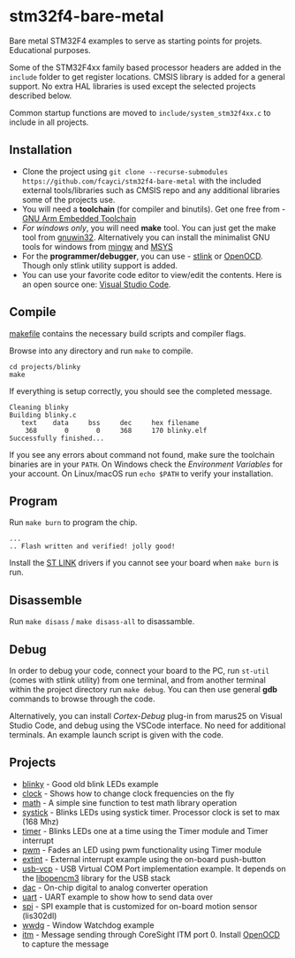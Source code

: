 # stm32f4-bare-metal

Bare metal STM32F4 examples to serve as starting points for projets. Educational purposes.

Some of the STM32F4xx family based processor headers are added in the `include` folder to get 
register locations. CMSIS library is added for a general support. No extra HAL libraries is used except the selected projects described below.

Common startup functions are moved to `include/system_stm32f4xx.c` to include in all projects.

## Installation

- Clone the project using `git clone --recurse-submodules https://github.com/fcayci/stm32f4-bare-metal`
with the included external tools/libraries such as CMSIS repo and any additional libraries some of the projects use.
- You will need a **toolchain** (for compiler and binutils). Get one free from - [GNU Arm Embedded Toolchain](https://developer.arm.com/open-source/gnu-toolchain/gnu-rm/downloads)
- *For windows only*, you will need **make** tool. You can just get the make tool from [gnuwin32](http://gnuwin32.sourceforge.net/packages/make.htm). Alternatively you can install the minimalist GNU tools for windows from [mingw](https://mingw-w64.org/) and [MSYS](https://www.msys2.org/)
- For the **programmer/debugger**, you can use - [stlink](https://github.com/texane/stlink) or [OpenOCD](http://openocd.org/). Though only stlink utility support is added.
- You can use your favorite code editor to view/edit the contents. Here is an open source one: [Visual Studio Code](https://code.visualstudio.com/).

## Compile

[makefile](projects/armf4.mk) contains the necessary build scripts and compiler flags.

Browse into any directory and run `make` to compile.

```
cd projects/blinky
make
```

If everything is setup correctly, you should see the completed message.
```
Cleaning blinky
Building blinky.c
   text    data     bss     dec     hex filename
    368	      0	      0	    368	    170	blinky.elf
Successfully finished...
```

If you see any errors about command not found, make sure the toolchain binaries are in your `PATH`. On Windows check the *Environment Variables* for your account. On Linux/macOS run `echo $PATH` to verify your installation.

## Program

Run `make burn` to program the chip.
```
...
.. Flash written and verified! jolly good!
```

Install the [ST LINK](https://www.st.com/en/development-tools/st-link-v2.html) drivers if you cannot see your board when `make burn` is run.

## Disassemble

Run `make disass` / `make disass-all` to disassamble.

## Debug

In order to debug your code, connect your board to the PC, run `st-util` (comes with stlink utility) from one terminal, and from another terminal within the project directory run `make debug`. You can then use general **gdb** commands to browse through the code.

Alternatively, you can install *Cortex-Debug* plug-in from marus25 on Visual Studio Code, and debug using the VSCode interface. No need for additional terminals. An example launch script is given with the code.

## Projects

* [blinky](projects/blinky/) - Good old blink LEDs example
* [clock](projects/clock/) - Shows how to change clock frequencies on the fly
* [math](projects/math/) - A simple sine function to test math library operation
* [systick](projects/systick/) - Blinks LEDs using systick timer. Processor clock is set to max (168 Mhz)
* [timer](projects/timer/) - Blinks LEDs one at a time using the Timer module and Timer interrupt
* [pwm](projects/pwm/) - Fades an LED using pwm functionality using Timer module
* [extint](projects/extint/) - External interrupt example using the on-board push-button
* [usb-vcp](projects/usb-vcp/) - USB Virtual COM Port implementation example. It depends on the [libopencm3](https://github.com/libopencm3/libopencm3) library for the USB stack
* [dac](projects/dac/) - On-chip digital to analog converter operation
* [uart](projects/uart/) - UART example to show how to send data over
* [spi](projects/spi/) - SPI example that is customized for on-board motion sensor (lis302dl)
* [wwdg](projects/wwdg/) - Window Watchdog example
* [itm](projects/itm/) - Message sending through CoreSight ITM port 0. Install [OpenOCD](http://openocd.org/) to capture the message
